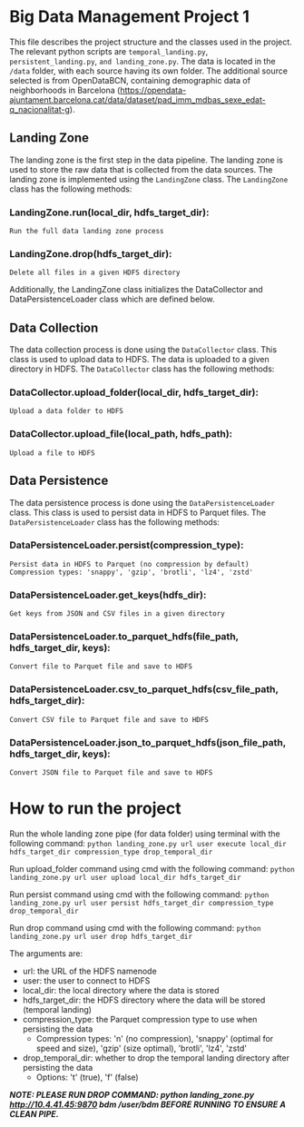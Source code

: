 # Big Data Management Project 1
This file describes the project structure and the classes used in the project.
The relevant python scripts are ``temporal_landing.py``, ``persistent_landing.py``, ``and landing_zone.py``.
The data is located in the ``/data`` folder, with each source having its own folder.
The additional source selected is from OpenDataBCN, containing demographic data of neighborhoods in Barcelona 
(https://opendata-ajuntament.barcelona.cat/data/dataset/pad_imm_mdbas_sexe_edat-q_nacionalitat-g).

## Landing Zone
The landing zone is the first step in the data pipeline. The landing zone is used to store the raw data that is 
collected from the data sources. The landing zone is implemented using the `LandingZone` class. The `LandingZone` 
class has the following methods:

### LandingZone.run(local_dir, hdfs_target_dir): 
    Run the full data landing zone process
### LandingZone.drop(hdfs_target_dir):
    Delete all files in a given HDFS directory

Additionally, the LandingZone class initializes the DataCollector and DataPersistenceLoader class which are defined below.

## Data Collection
The data collection process is done using the `DataCollector` class. This class is used to upload data to HDFS. 
The data is uploaded to a given directory in HDFS. The `DataCollector` class has the following methods:

### DataCollector.upload_folder(local_dir, hdfs_target_dir): 
    Upload a data folder to HDFS
### DataCollector.upload_file(local_path, hdfs_path): 
    Upload a file to HDFS

## Data Persistence
The data persistence process is done using the `DataPersistenceLoader` class. This class
is used to persist data in HDFS to Parquet files. The `DataPersistenceLoader` class has the following methods:

### DataPersistenceLoader.persist(compression_type): 
    Persist data in HDFS to Parquet (no compression by default)
    Compression types: 'snappy', 'gzip', 'brotli', 'lz4', 'zstd'
### DataPersistenceLoader.get_keys(hdfs_dir): 
    Get keys from JSON and CSV files in a given directory
### DataPersistenceLoader.to_parquet_hdfs(file_path, hdfs_target_dir, keys): 
    Convert file to Parquet file and save to HDFS
### DataPersistenceLoader.csv_to_parquet_hdfs(csv_file_path, hdfs_target_dir): 
    Convert CSV file to Parquet file and save to HDFS
### DataPersistenceLoader.json_to_parquet_hdfs(json_file_path, hdfs_target_dir, keys): 
    Convert JSON file to Parquet file and save to HDFS

# How to run the project
Run the whole landing zone pipe (for data folder) using terminal with the following command:
```python landing_zone.py url user execute local_dir hdfs_target_dir compression_type drop_temporal_dir```

Run upload_folder command using cmd with the following command:
```python landing_zone.py url user upload local_dir hdfs_target_dir```

Run persist command using cmd with the following command:
```python landing_zone.py url user persist hdfs_target_dir compression_type drop_temporal_dir```

Run drop command using cmd with the following command:
```python landing_zone.py url user drop hdfs_target_dir```

The arguments are:
- url: the URL of the HDFS namenode
- user: the user to connect to HDFS
- local_dir: the local directory where the data is stored
- hdfs_target_dir: the HDFS directory where the data will be stored (temporal landing)
- compression_type: the Parquet compression type to use when persisting the data
  - Compression types: 'n' (no compression), 'snappy' (optimal for speed and size), 'gzip' (size optimal), 'brotli', 'lz4', 'zstd'
- drop_temporal_dir: whether to drop the temporal landing directory after persisting the data
  - Options: 't' (true), 'f' (false)

***NOTE: PLEASE RUN DROP COMMAND: python landing_zone.py http://10.4.41.45:9870 bdm /user/bdm BEFORE RUNNING TO ENSURE A CLEAN PIPE.***
